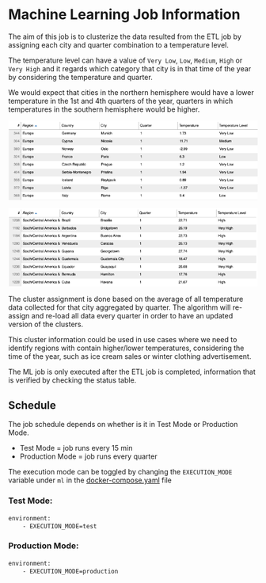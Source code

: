 # Machine Learning Job Information

The aim of this job is to clusterize the data resulted from the ETL job by assigning each city and quarter combination to a temperature level.

The temperature level can have a value of `Very Low`, `Low`, `Medium`, `High` or `Very High` and it regards which category that city is in that time of the year by considering the temperature and quarter.

We would expect that cities in the northern hemisphere would have a lower temperature in the 1st and 4th quarters of the year, quarters in which temperatures in the southern hemisphere would be higher.

![TemperatureEurope](../../Images/TemperatureEurope.png?raw=true "Temperature Europe")

![TemperatureSouthAmerica](../../Images/TemperatureSouthAmerica.png?raw=true "Temperature SouthAmerica")

The cluster assignment is done based on the average of all temperature data collected for that city aggregated by quarter. The algorithm will re-assign and re-load all data every quarter in order to have an updated version of the clusters.

This cluster information could be used in use cases where we need to identify regions with contain higher/lower temperatures, considering the time of the year, such as ice cream sales or winter clothing advertisement.

The ML job is only executed after the ETL job is completed, information that is verified by checking the status table.

## Schedule

The job schedule depends on whether is it in Test Mode or Production Mode.
- Test Mode = job runs every 15 min
- Production Mode = job runs every quarter

The execution mode can be toggled by changing the `EXECUTION_MODE` variable under `ml` in the [docker-compose.yaml](../../docker-compose.yaml) file

### Test Mode:
```
environment:
    - EXECUTION_MODE=test
```

### Production Mode:
```
environment:
    - EXECUTION_MODE=production